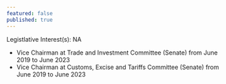 ```yaml
---
featured: false
published: true
---
```

Legistlative Interest(s): NA

* Vice Chairman at Trade and Investment Committee (Senate) from June 2019 to June 2023
* Vice Chairman at Customs, Excise and Tariffs Committee (Senate) from June 2019 to June 2023
